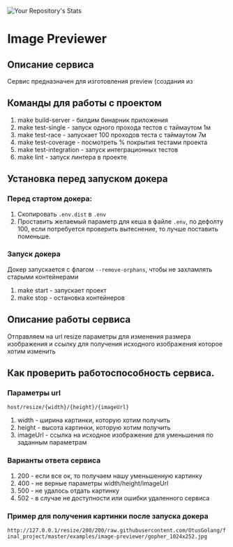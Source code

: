 ![Your Repository's Stats](https://github-readme-stats.vercel.app/api/top-langs/?username=Uckyx&theme=blue-green)

# Image Previewer

## Описание сервиса
Сервис предназначен для изготовления preview (создания из

## Команды для работы с проектом
1. make build-server - билдим бинарник приложения
2. make test-single - запуск одного прохода тестов с таймаутом 1м
3. make test-race - запускает 100 проходов теста с таймаутом 7м
4. make test-coverage - посмотреть % покрытия тестами проекта 
5. make test-integration - запуск интеграционных тестов
6. make lint - запуск линтера в проекте

## Установка перед запуском докера

### Перед стартом докера:
1. Скопировать `.env.dist` в `.env`
2. Проставить желаемый параметр для кеша в файле `.env`, по дефолту 100, если потребуется проверить вытеснение, то лучше поставить поменьше.

### Запуск докера

Докер запускается с флагом `--remove-orphans`, чтобы не захламлять старыми контейнерами

1. make start - запускает проект 
2. make stop - остановка контейнеров

## Описание работы сервиса
Отправляем на url resize параметры для изменения размера изображения и ссылку для получения исходного изображения которое хотим изменить

## Как проверить работоспособность сервиса.

### Параметры url
`host/resize/{width}/{height}/{imageUrl}`

1. width - ширина картинки, которую хотим получить
2. height - высота картинки, которую хотим получить
3. imageUrl - ссылка на исходное изображение для уменьшения по заданным параметрам

### Варианты ответа сервиса

1. 200 - если все ок, то получаем нашу уменьшенную картинку
2. 400 - не верные параметры width/height/imageUrl
3. 500 - не удалось отдать картинку
4. 502 - в случае не доступности или ошибки удаленного сервиса

### Пример для получения картинки после запуска докера
`http://127.0.0.1/resize/200/200/raw.githubusercontent.com/OtusGolang/final_project/master/examples/image-previewer/gopher_1024x252.jpg`